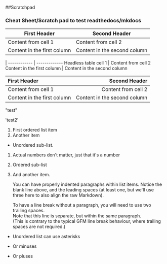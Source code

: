 ##Scratchpad

### Cheat Sheet/Scratch pad to test readthedocs/mkdocs

First Header | Second Header
------------ | -------------
Content from cell 1 | Content from cell 2
Content in the first column | Content in the second column

  | 
------------ | -------------
Headless table cell 1 | Content from cell 2
Content in the first column | Content in the second column

|First Header | Second Header|
|:------------ | -------------:|
|Content from cell 1 | Content from cell 2|
|Content in the first column | Content in the second column|

"test"

'test2'

1. First ordered list item
2. Another item
  * Unordered sub-list. 
1. Actual numbers don't matter, just that it's a number
  1. Ordered sub-list
4. And another item.

   You can have properly indented paragraphs within list items. Notice the blank line above, and the leading spaces (at least one, but we'll use three here to also align the raw Markdown).

   To have a line break without a paragraph, you will need to use two trailing spaces.  
   Note that this line is separate, but within the same paragraph.  
   (This is contrary to the typical GFM line break behaviour, where trailing spaces are not required.)

* Unordered list can use asterisks
- Or minuses
+ Or pluses
